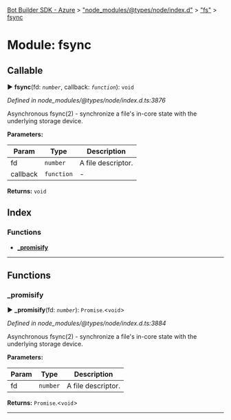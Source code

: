 [Bot Builder SDK - Azure](../README.md) > ["node_modules/@types/node/index.d"](../modules/_node_modules__types_node_index_d_.md) > ["fs"](../modules/_node_modules__types_node_index_d_._fs_.md) > [fsync](../modules/_node_modules__types_node_index_d_._fs_.fsync.md)



# Module: fsync

## Callable
► **fsync**(fd: *`number`*, callback: *`function`*): `void`



*Defined in node_modules/@types/node/index.d.ts:3876*



Asynchronous fsync(2) - synchronize a file's in-core state with the underlying storage device.


**Parameters:**

| Param | Type | Description |
| ------ | ------ | ------ |
| fd | `number`   |  A file descriptor. |
| callback | `function`   |  - |





**Returns:** `void`




## Index

### Functions

* [___promisify__](_node_modules__types_node_index_d_._fs_.fsync.md#___promisify__)



---
## Functions
<a id="___promisify__"></a>

###  ___promisify__

► **___promisify__**(fd: *`number`*): `Promise`.<`void`>



*Defined in node_modules/@types/node/index.d.ts:3884*



Asynchronous fsync(2) - synchronize a file's in-core state with the underlying storage device.


**Parameters:**

| Param | Type | Description |
| ------ | ------ | ------ |
| fd | `number`   |  A file descriptor. |





**Returns:** `Promise`.<`void`>





___


